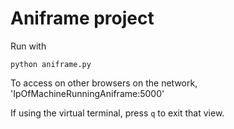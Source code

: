 # Aniframe project

Run with 
```
python aniframe.py
```

To access on other browsers on the network, 'IpOfMachineRunningAniframe:5000'

If using the virtual terminal, press `q` to exit that view.
